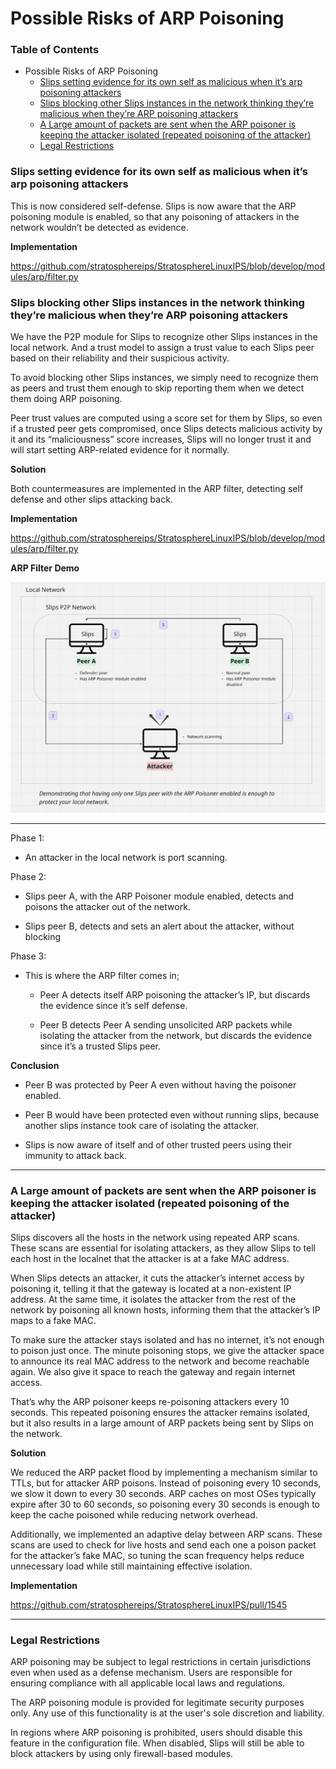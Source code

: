 # Possible Risks of ARP Poisoning


### Table of Contents
- Possible Risks of ARP Poisoning
    + [Slips setting evidence for its own self as malicious when it’s arp poisoning attackers](#slips-setting-evidence-for-its-own-self-as-malicious-when-it-s-arp-poisoning-attackers)
    + [Slips blocking other Slips instances in the network thinking they’re malicious when they’re ARP poisoning attackers](#slips-blocking-other-slips-instances-in-the-network-thinking-they-re-malicious-when-they-re-arp-poisoning-attackers)
    + [A Large amount of packets are sent when the ARP poisoner is keeping the attacker isolated (repeated poisoning of the attacker)](#a-large-amount-of-packets-are-sent-when-the-arp-poisoner-is-keeping-the-attacker-isolated--repeated-poisoning-of-the-attacker-)
    + [Legal Restrictions](#legal-restrictions)



### Slips setting evidence for its own self as malicious when it’s arp poisoning attackers

This is now considered self-defense. Slips is now aware that the ARP poisoning module is enabled, so that any poisoning of attackers in the network wouldn’t be detected as evidence.

**Implementation**

<https://github.com/stratosphereips/StratosphereLinuxIPS/blob/develop/modules/arp/filter.py>


### Slips blocking other Slips instances in the network thinking they’re malicious when they’re ARP poisoning attackers

We have the P2P module for Slips to recognize other Slips instances in the local network. And a trust model to assign a trust value to each Slips peer based on their reliability and their suspicious activity. 

To avoid blocking other Slips instances, we simply need to recognize them as peers and trust them enough to skip reporting them when we detect them doing ARP poisoning.

Peer trust values are computed using a score set for them by Slips, so even if a trusted peer gets compromised, once Slips detects malicious activity by it and its “maliciousness” score increases, Slips will no longer trust it and will start setting ARP-related evidence for it normally.   



**Solution**

Both countermeasures are implemented in the ARP filter, detecting self defense and other slips attacking back.

**Implementation**

<https://github.com/stratosphereips/StratosphereLinuxIPS/blob/develop/modules/arp/filter.py>

**ARP Filter Demo**


![](../images/immune/a5/scenario_demonstrating_self_defense.jpg)

****

Phase 1:

- An attacker in the local network is port scanning.

Phase 2:

- Slips peer A, with the ARP Poisoner module enabled, detects and poisons the attacker out of the network.

- Slips peer B, detects and sets an alert about the attacker, without blocking

Phase 3:

- This is where the ARP filter comes in;

  - Peer A detects itself ARP poisoning the attacker’s IP, but discards the evidence since it’s self defense. 

  - Peer B detects Peer A sending unsolicited ARP packets while isolating the attacker from the network, but discards the evidence since it’s a trusted Slips peer.




**Conclusion**

- Peer B was protected by Peer A even without having the poisoner enabled.

- Peer B would have been protected even without running slips, because another slips instance took care of isolating the attacker.

- Slips is now aware of itself and of other trusted peers using their immunity to attack back.



---

### A Large amount of packets are sent when the ARP poisoner is keeping the attacker isolated (repeated poisoning of the attacker)

Slips discovers all the hosts in the network using repeated ARP scans. These scans are essential for isolating attackers, as they allow Slips to tell each host in the localnet that the attacker is at a fake MAC address.

When Slips detects an attacker, it cuts the attacker’s internet access by poisoning it, telling it that the gateway is located at a non-existent IP address. At the same time, it isolates the attacker from the rest of the network by poisoning all known hosts, informing them that the attacker’s IP maps to a fake MAC.

To make sure the attacker stays isolated and has no internet, it’s not enough to poison just once. The minute poisoning stops, we give the attacker space to announce its real MAC address to the network and become reachable again. We also give it space to reach the gateway and regain internet access.

That’s why the ARP poisoner keeps re-poisoning attackers every 10 seconds. This repeated poisoning ensures the attacker remains isolated, but it also results in a large amount of ARP packets being sent by Slips on the network.

**Solution**

We reduced the ARP packet flood by implementing a mechanism similar to TTLs, but for attacker ARP poisons. Instead of poisoning every 10 seconds, we slow it down to every 30 seconds. ARP caches on most OSes typically expire after 30 to 60 seconds, so poisoning every 30 seconds is enough to keep the cache poisoned while reducing network overhead.

Additionally, we implemented an adaptive delay between ARP scans. These scans are used to check for live hosts and send each one a poison packet for the attacker’s fake MAC, so tuning the scan frequency helps reduce unnecessary load while still maintaining effective isolation.

**Implementation**

<https://github.com/stratosphereips/StratosphereLinuxIPS/pull/1545>


---

### Legal Restrictions

ARP poisoning may be subject to legal restrictions in certain jurisdictions even when used as a defense mechanism. Users are responsible for ensuring compliance with all applicable local laws and regulations.

The ARP poisoning module is provided for legitimate security purposes only. Any use of this functionality is at the user's sole discretion and liability.

In regions where ARP poisoning is prohibited, users should disable this feature in the configuration file. When disabled, Slips will still be able to block attackers by using only firewall-based modules.

